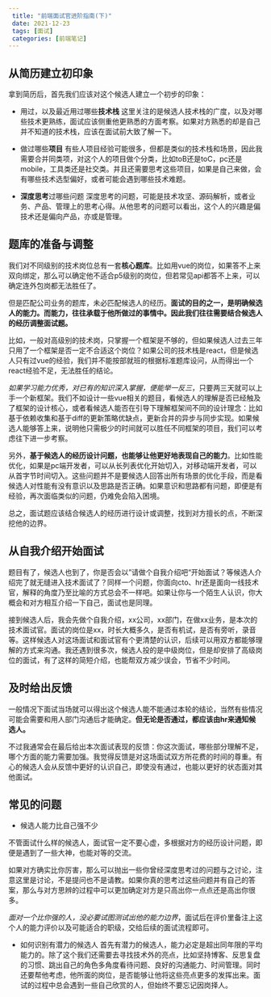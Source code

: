 ```yaml
---
 title: "前端面试官进阶指南(下)"
 date: 2021-12-23
 tags: [面试]
 categories: [前端笔记]
---
```


从简历建立初印象
--------

拿到简历后，首先我们应该对这个候选人建立一个初步的印象：

*   用过，以及最近用过哪些**技术栈** 这里关注的是候选人技术栈的广度，以及对哪些技术更熟练，面试应该侧重他更熟悉的方面考察。如果对方熟悉的却是自己并不知道的技术栈，应该在面试前大致了解一下。
    
*   做过哪些**项目** 有些人项目经验可能很多，但都是类似的技术栈和场景，因此我需要合并同类项，对这个人的项目做个分类，比如toB还是toC，pc还是mobile，工具类还是社交类。并且还需要思考这些项目，如果是自己来做，会有哪些技术选型偏好，或者可能会遇到哪些技术难题。
    
*   **深度思考**过哪些问题 深度思考的问题，可能是技术攻坚、源码解析，或者业务、产品、管理上的思考心得。从他思考的问题可以看出，这个人的兴趣是偏技术还是偏向产品，亦或是管理。
    

题库的准备与调整
--------

我们对不同级别的技术岗位总有一套**核心题库**。比如用vue的岗位，如果答不上来双向绑定，那么可以确定他不适合p5级别的岗位，但若常见api都答不上来，可以确定连外包岗都无法胜任了。

但是匹配公司业务的题库，未必匹配候选人的经历。**面试的目的之一，是明确候选人的能力。而能力，往往承载于他所做过的事情中。因此我们往往需要结合候选人的经历调整面试题。**

比如，一般对高级别的技术岗，只掌握一个框架是不够的，但如果候选人过去三年只用了一个框架是否一定不合适这个岗位？如果公司的技术栈是react，但是候选人只有过vue的经验，我们并不能按部就班的根据标准题库设问，从而得出一个react经验不足，无法胜任的结论。

_如果学习能力优秀，对已有的知识深入掌握，便能举一反三_，只要两三天就可以上手一个新框架。我们不如设计一些vue相关的题目，看候选人的理解是否已经触及了框架的设计核心，或者看候选人能否在引导下理解框架间不同的设计理念：比如基于依赖收集和基于diff的更新策略优缺点，更新合并的异步与同步实现。如果候选人能够答上来，说明他只需极少的时间就可以胜任不同框架的项目，我们可以考虑往下进一步考察。

另外，**基于候选人的经历设计问题，也能够让他更好地表现自己的能力**。比如性能优化，如果是pc端开发者，可以从长列表优化开始切入，对移动端开发者，可以从首字节时间切入。这些问题并不是要候选人回答出所有场景的优化手段，而是看候选人对性能有没有意识以及思路是否正确。如果意识和思路都有问题，即便是有经验，再次面临类似的问题，仍难免会陷入困境。

总之，面试题应该结合候选人的经历进行设计或调整，找到对方擅长的点，不断深挖他的边界。

从自我介绍开始面试
---------

题目有了，候选人也到了，你是否会以”请做个自我介绍吧“开始面试？等候选人介绍完了就无缝进入技术面试了？同样一个问题，你面向cto、hr还是面向一线技术官，解释的角度乃至比喻的方式总会不一样吧。如果让你与一个陌生人认识，你大概会和对方相互介绍一下自己，面试也是同理。

接到候选人后，我会先做个自我介绍，xx公司，xx部门，在做xx业务，是本次的技术面试官。面试的岗位是xx，时长大概多久，是否有机试，是否有旁听，录音等。这样候选人对这场面试和面试官有个更清楚的认识，后续可以用双方都能够理解的方式来沟通。我还遇到很多次，候选人投的是中级岗位，但是却安排了高级岗位的面试，有了这样的简短介绍，也能帮双方减少误会，节省不少时间。

及时给出反馈
------

一般情况下面试当场就可以得出这个候选人能不能通过本轮的结论，当然有些情况可能会需要和用人部门沟通后才能确定。**但无论是否通过，都应该由hr来通知候选人。**

不过我通常会在最后给出本次面试表现的反馈：你这次面试，哪些部分理解不足，哪个方面的能力需要加强。我觉得反馈是对这场面试双方所花费的时间的尊重。有心的候选人会从反馈中更好的认识自己，即使没有通过，也能以更好的状态面对其他面试。

常见的问题
-----

*   候选人能力比自己强不少

不管面试什么样的候选人，面试官一定不要心虚，多根据对方的经历设计问题，即便是遇到了一些大神，也能对等的交流。

如果对方确实比你厉害，那么可以抛出一些你曾经深度思考过的问题与之讨论，注意这里是讨论，不是提问也不是请教。如果你真的思考过这些问题并有自己的答案，那么与对方思辨的过程中可以更加确定对方是只高出你一点点还是高出你很多。

_面对一个比你强的人，没必要试图测试出他的能力边界_，面试后在评价里备注上这个人的能力评价以及可能适合的职级，交给后续的面试流程即可。

*   如何识别有潜力的候选人 首先有潜力的候选人，能力必定是超出同年限的平均能力的。除了这个我们还需要去寻找技术外的亮点，比如坚持博客、反思复盘的习惯、跳出自己的角色多角度看待问题、良好的沟通能力、时间管理。同时还要帮他考虑，他所面的岗位，是否能够让他将这些亮点更多的发挥出来。面试的过程中总会遇到一些自己欣赏的人，但始终不要忘记因岗择人。